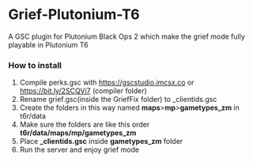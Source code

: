 # Grief-Plutonium-T6
 A GSC plugin for Plutonium Black Ops 2 which make the grief mode fully playable in Plutonium T6
### How to install
1. Compile perks.gsc with https://gscstudio.imcsx.co or https://bit.ly/2SCQVi7 (compiler folder)
2. Rename grief.gsc(inside the GriefFix folder) to _clientids.gsc
3. Create the folders in this way named **maps**>**mp**>**gametypes_zm** in t6r/data
4. Make sure the folders are like this order **t6r/data/maps/mp/gametypes_zm**
5. Place **_clientids.gsc** inside **gametypes_zm** folder
6. Run the server and enjoy grief mode
